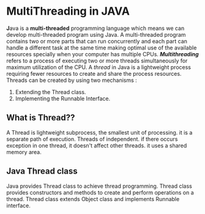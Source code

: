 # MultiThreading in JAVA

**J**ava is a **multi-threaded** programming language which means we can develop multi-threaded program using Java. A multi-threaded program contains two or more parts that can run concurrently and each part can handle a different task at the same time making optimal use of the available resources specially when your computer has multiple CPUs.
**_Multithreading_** refers to a process of executing two or more threads simultaneously for maximum utilization of the CPU. A _thread_ in Java is a lightweight process requiring fewer resources to create and share the process resources.
Threads can be created by using two mechanisms :

1. Extending the Thread class.
2. Implementing the Runnable Interface.

## What is Thread??

A Thread is lightweight subprocess, the smallest unit of processing. it is a separate path of execution.
Threads of independent. if there occurs exception in one thread, it doesn't affect other threads. it uses a shared memory area.

## Java Thread class

Java provides Thread class to achieve thread programming. Thread class provides constructors
and methods to create and perform operations on a thread. Thread class extends Object class
and implements Runnable interface.
